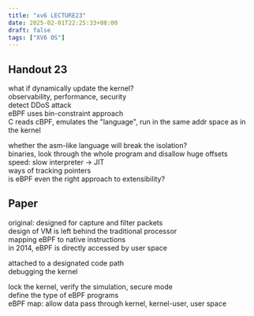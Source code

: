 ```yaml
---
title: "xv6 LECTURE23"
date: 2025-02-01T22:25:33+08:00
draft: false
tags: ["XV6 OS"]
---
```


## Handout 23

what if dynamically update the kernel?  
observability, performance, security  
detect DDoS attack  
eBPF uses bin-constraint approach  
C reads cBPF, emulates the "language", run in the same addr space as in the kernel  

whether the asm-like language will break the isolation?  
binaries, look through the whole program and disallow huge offsets  
speed: slow interpreter -> JIT  
ways of tracking pointers  
is eBPF even the right approach to extensibility?  

## Paper

original: designed for capture and filter packets  
design of VM is left behind the traditional processor  
mapping eBPF to native instructions  
in 2014, eBPF is directly accessed by user space  

attached to a designated code path  
debugging the kernel  

lock the kernel, verify the simulation, secure mode  
define the type of eBPF programs  
eBPF map: allow data pass through kernel, kernel-user, user space  

